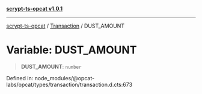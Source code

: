 [**scrypt-ts-opcat v1.0.1**](../../../README.md)

***

[scrypt-ts-opcat](../../../README.md) / [Transaction](../README.md) / DUST\_AMOUNT

# Variable: DUST\_AMOUNT

> **DUST\_AMOUNT**: `number`

Defined in: node\_modules/@opcat-labs/opcat/types/transaction/transaction.d.cts:673

